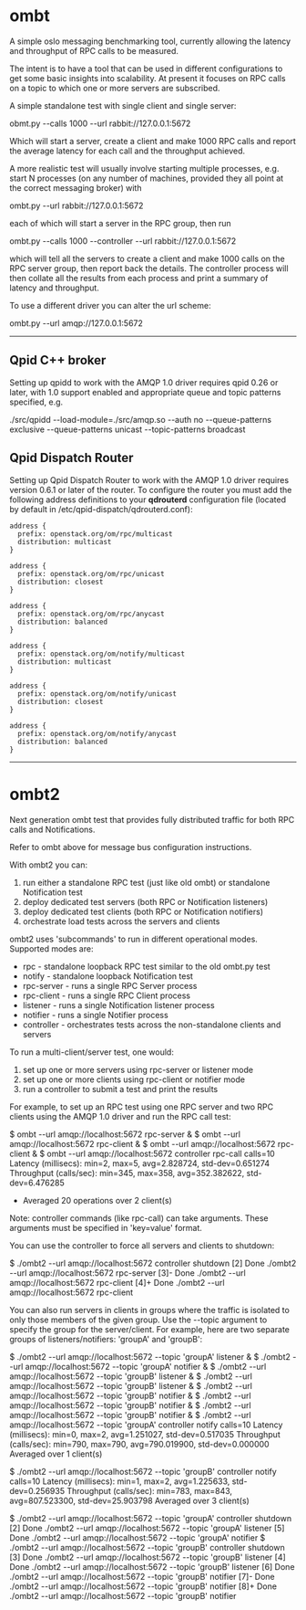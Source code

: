 ombt
====

A simple oslo messaging benchmarking tool, currently allowing the
latency and throughput of RPC calls to be measured.

The intent is to have a tool that can be used in different
configurations to get some basic insights into scalability. At present
it focuses on RPC calls on a topic to which one or more servers are
subscribed.

A simple standalone test with single client and single server:

  obmt.py --calls 1000 --url rabbit://127.0.0.1:5672

Which will start a server, create a client and make 1000 RPC calls and
report the average latency for each call and the throughput achieved.

A more realistic test will usually involve starting multiple
processes, e.g. start N processes (on any number of machines, provided
they all point at the correct messaging broker) with

  ombt.py --url rabbit://127.0.0.1:5672

each of which will start a server in the RPC group, then run

  ombt.py --calls 1000 --controller --url rabbit://127.0.0.1:5672

which will tell all the servers to create a client and make 1000 calls
on the RPC server group, then report back the details. The controller
process will then collate all the results from each process and print
a summary of latency and throughput.

To use a different driver you can alter the url scheme:

  ombt.py --url amqp://127.0.0.1:5672

--------------------------------------------------------------------------------------------------------------------------

Qpid C++ broker
---------------

Setting up qpidd to work with the AMQP 1.0 driver requires qpid 0.26
or later, with 1.0 support enabled and appropriate queue and topic
patterns specified, e.g.

  ./src/qpidd --load-module=./src/amqp.so --auth no --queue-patterns exclusive --queue-patterns unicast --topic-patterns broadcast

Qpid Dispatch Router
--------------------

Setting up Qpid Dispatch Router to work with the AMQP 1.0 driver
requires version 0.6.1 or later of the router.  To configure the
router you must add the following address definitions to your
__qdrouterd__ configuration file (located by default in
/etc/qpid-dispatch/qdrouterd.conf):


    address {
      prefix: openstack.org/om/rpc/multicast
      distribution: multicast
    }

    address {
      prefix: openstack.org/om/rpc/unicast
      distribution: closest
    }

    address {
      prefix: openstack.org/om/rpc/anycast
      distribution: balanced
    }

    address {
      prefix: openstack.org/om/notify/multicast
      distribution: multicast
    }

    address {
      prefix: openstack.org/om/notify/unicast
      distribution: closest
    }

    address {
      prefix: openstack.org/om/notify/anycast
      distribution: balanced
    }

--------

ombt2
=====

Next generation ombt test that provides fully distributed traffic for
both RPC calls and Notifications.

Refer to ombt above for message bus configuration instructions.

With ombt2 you can:

 1) run either a standalone RPC test (just like old ombt) or
 standalone Notification test
 2) deploy dedicated test servers (both RPC or Notification listeners)
 3) deploy dedicated test clients (both RPC or Notification notifiers)
 4) orchestrate load tests across the servers and clients


ombt2 uses 'subcommands' to run in different operational
modes. Supported modes are:

 * rpc - standalone loopback RPC test similar to the old ombt.py test
 * notify - standalone loopback Notification test
 * rpc-server - runs a single RPC Server process
 * rpc-client - runs a single RPC Client process
 * listener - runs a single Notification listener process
 * notifier - runs a single Notifier process
 * controller - orchestrates tests across the non-standalone clients
   and servers

To run a multi-client/server test, one would:

 1) set up one or more servers using rpc-server or listener mode
 2) set up one or more clients using rpc-client or notifier mode
 3) run a controller to submit a test and print the results

For example, to set up an RPC test using one RPC server and two RPC
clients using the AMQP 1.0 driver and run the RPC call test:

$ ombt --url amqp://localhost:5672 rpc-server &
$ ombt --url amqp://localhost:5672 rpc-client &
$ ombt --url amqp://localhost:5672 rpc-client &
$ ombt --url amqp://localhost:5672 controller rpc-call calls=10
Latency (millisecs):    min=2, max=5, avg=2.828724, std-dev=0.651274
Throughput (calls/sec): min=345, max=358, avg=352.382622, std-dev=6.476285
  - Averaged 20 operations over 2 client(s)

Note: controller commands (like rpc-call) can take arguments.  These
arguments must be specified in 'key=value' format.

You can use the controller to force all servers and clients to shutdown:

$ ./ombt2 --url amqp://localhost:5672 controller shutdown
[2]   Done                    ./ombt2 --url amqp://localhost:5672 rpc-server
[3]-  Done                    ./ombt2 --url amqp://localhost:5672 rpc-client
[4]+  Done                    ./ombt2 --url amqp://localhost:5672 rpc-client

You can also run servers in clients in groups where the traffic is
isolated to only those members of the given group. Use the --topic
argument to specify the group for the server/client. For example, here
are two separate groups of listeners/notifiers: 'groupA' and 'groupB':

$ ./ombt2 --url amqp://localhost:5672 --topic 'groupA' listener &
$ ./ombt2 --url amqp://localhost:5672 --topic 'groupA' notifier &
$ ./ombt2 --url amqp://localhost:5672 --topic 'groupB' listener &
$ ./ombt2 --url amqp://localhost:5672 --topic 'groupB' listener &
$ ./ombt2 --url amqp://localhost:5672 --topic 'groupB' notifier &
$ ./ombt2 --url amqp://localhost:5672 --topic 'groupB' notifier &
$ ./ombt2 --url amqp://localhost:5672 --topic 'groupB' notifier &
$ ./ombt2 --url amqp://localhost:5672 --topic 'groupA' controller notify calls=10
Latency (millisecs):    min=0, max=2, avg=1.251027, std-dev=0.517035
Throughput (calls/sec): min=790, max=790, avg=790.019900, std-dev=0.000000
  Averaged over 1 client(s)

$ ./ombt2 --url amqp://localhost:5672 --topic 'groupB' controller notify calls=10
Latency (millisecs):    min=1, max=2, avg=1.225633, std-dev=0.256935
Throughput (calls/sec): min=783, max=843, avg=807.523300, std-dev=25.903798
  Averaged over 3 client(s)

$ ./ombt2 --url amqp://localhost:5672 --topic 'groupA' controller shutdown
[2]   Done                    ./ombt2 --url amqp://localhost:5672 --topic 'groupA' listener
[5]   Done                    ./ombt2 --url amqp://localhost:5672 --topic 'groupA' notifier
$ ./ombt2 --url amqp://localhost:5672 --topic 'groupB' controller shutdown
[3]   Done                    ./ombt2 --url amqp://localhost:5672 --topic 'groupB' listener
[4]   Done                    ./ombt2 --url amqp://localhost:5672 --topic 'groupB' listener
[6]   Done                    ./ombt2 --url amqp://localhost:5672 --topic 'groupB' notifier
[7]-  Done                    ./ombt2 --url amqp://localhost:5672 --topic 'groupB' notifier
[8]+  Done                    ./ombt2 --url amqp://localhost:5672 --topic 'groupB' notifier





